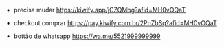 * precisa mudar
https://kiwify.app/jCZQMbg?afid=MH0vOQaT


* checkout comprar
https://pay.kiwify.com.br/2PnZbSq?afid=MH0vOQaT


* bottão de whatsapp
https://wa.me/5521999999999